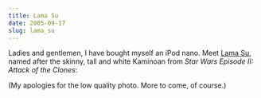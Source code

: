 ```yaml
---
title: Lama Su
date: 2005-09-17
slug: lama_su
---
```

<p>Ladies and gentlemen, I have bought myself an iPod nano. Meet <a href="http://starwars.wikicities.com/wiki/Lama_Su">Lama Su</a>, named after the skinny, tall and white Kaminoan from <em>Star Wars Episode II: Attack of the Clones</em>:</p>

<p>(My apologies for the low quality photo. More to come, of course.)</p>